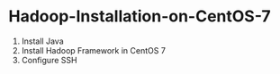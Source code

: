 # Hadoop-Installation-on-CentOS-7

1. Install Java
2. Install Hadoop Framework in CentOS 7
3. Configure SSH
